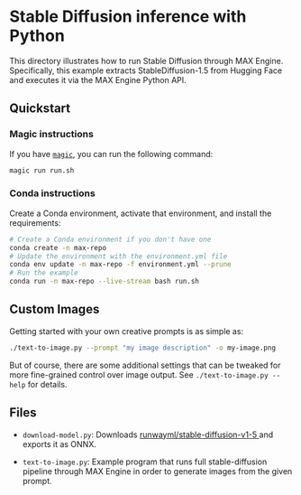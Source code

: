 # Stable Diffusion inference with Python

This directory illustrates how to run Stable Diffusion through MAX Engine.
Specifically, this example extracts StableDiffusion-1.5 from Hugging Face and executes
it via the MAX Engine Python API.

## Quickstart

### Magic instructions

If you have [`magic`](https://docs.modular.com/magic), you can run the
following command:

```sh
magic run run.sh
```

### Conda instructions

Create a Conda environment, activate that environment, and install the
requirements:

```sh
# Create a Conda environment if you don't have one
conda create -n max-repo
# Update the environment with the environment.yml file
conda env update -n max-repo -f environment.yml --prune
# Run the example
conda run -n max-repo --live-stream bash run.sh
```

## Custom Images

Getting started with your own creative prompts is as simple as:

```sh
./text-to-image.py --prompt "my image description" -o my-image.png
```

But of course, there are some additional settings that can be tweaked for more
fine-grained control over image output. See `./text-to-image.py --help` for
details.

## Files

- `download-model.py`: Downloads [runwayml/stable-diffusion-v1-5
](https://huggingface.co/runwayml/stable-diffusion-v1-5)
and exports it as ONNX.

- `text-to-image.py`: Example program that runs full stable-diffusion pipeline
through MAX Engine in order to generate images from the given prompt.
